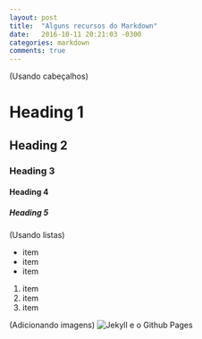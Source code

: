 ```yaml
---
layout: post
title:  "Alguns recursos do Markdown"
date:   2016-10-11 20:21:03 -0300
categories: markdown
comments: true
---
```


(Usando cabeçalhos)

# Heading 1

## Heading 2

### Heading 3

#### Heading 4

##### Heading 5

(Usando listas)
- item
- item
- item

1. item
1. item
1. item

(Adicionando imagens)
![Jekyll e o Github Pages](http://timjames.me/img/jekyll/feature.jpg)
